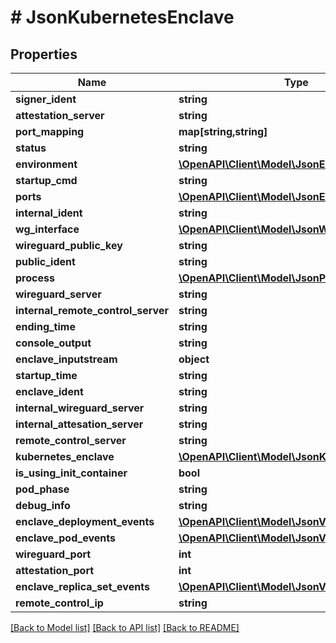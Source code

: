 # # JsonKubernetesEnclave

## Properties

Name | Type | Description | Notes
------------ | ------------- | ------------- | -------------
**signer_ident** | **string** |  | [optional]
**attestation_server** | **string** |  | [optional]
**port_mapping** | **map[string,string]** |  | [optional]
**status** | **string** |  | [optional]
**environment** | [**\OpenAPI\Client\Model\JsonEnvironment**](JsonEnvironment.md) |  | [optional]
**startup_cmd** | **string** |  | [optional]
**ports** | [**\OpenAPI\Client\Model\JsonEnclavePort[]**](JsonEnclavePort.md) |  | [optional]
**internal_ident** | **string** |  | [optional]
**wg_interface** | [**\OpenAPI\Client\Model\JsonWireguardInterface**](JsonWireguardInterface.md) |  | [optional]
**wireguard_public_key** | **string** |  | [optional]
**public_ident** | **string** |  | [optional]
**process** | [**\OpenAPI\Client\Model\JsonProcess**](JsonProcess.md) |  | [optional]
**wireguard_server** | **string** |  | [optional]
**internal_remote_control_server** | **string** |  | [optional]
**ending_time** | **string** |  | [optional]
**console_output** | **string** |  | [optional]
**enclave_inputstream** | **object** |  | [optional]
**startup_time** | **string** |  | [optional]
**enclave_ident** | **string** |  | [optional]
**internal_wireguard_server** | **string** |  | [optional]
**internal_attesation_server** | **string** |  | [optional]
**remote_control_server** | **string** |  | [optional]
**kubernetes_enclave** | [**\OpenAPI\Client\Model\JsonKubernetesEnclave**](JsonKubernetesEnclave.md) |  | [optional]
**is_using_init_container** | **bool** |  | [optional]
**pod_phase** | **string** |  | [optional]
**debug_info** | **string** |  | [optional]
**enclave_deployment_events** | [**\OpenAPI\Client\Model\JsonV1EventList**](JsonV1EventList.md) |  | [optional]
**enclave_pod_events** | [**\OpenAPI\Client\Model\JsonV1EventList**](JsonV1EventList.md) |  | [optional]
**wireguard_port** | **int** |  | [optional]
**attestation_port** | **int** |  | [optional]
**enclave_replica_set_events** | [**\OpenAPI\Client\Model\JsonV1EventList**](JsonV1EventList.md) |  | [optional]
**remote_control_ip** | **string** |  | [optional]

[[Back to Model list]](../../README.md#models) [[Back to API list]](../../README.md#endpoints) [[Back to README]](../../README.md)
